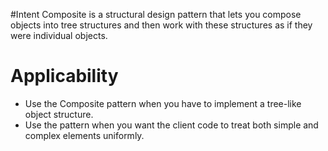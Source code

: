 #Intent
Composite is a structural design pattern that lets you compose objects into tree structures and then work with these structures as if they were individual objects.

# Applicability
-  Use the Composite pattern when you have to implement a tree-like object structure.
- Use the pattern when you want the client code to treat both simple and complex elements uniformly.
  
   
